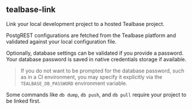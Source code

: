 ## tealbase-link

Link your local development project to a hosted Tealbase project.

PostgREST configurations are fetched from the Tealbase platform and validated against your local configuration file.

Optionally, database settings can be validated if you provide a password. Your database password is saved in native credentials storage if available.

> If you do not want to be prompted for the database password, such as in a CI environment, you may specify it explicitly via the `TEALBASE_DB_PASSWORD` environment variable.

Some commands like `db dump`, `db push`, and `db pull` require your project to be linked first.
